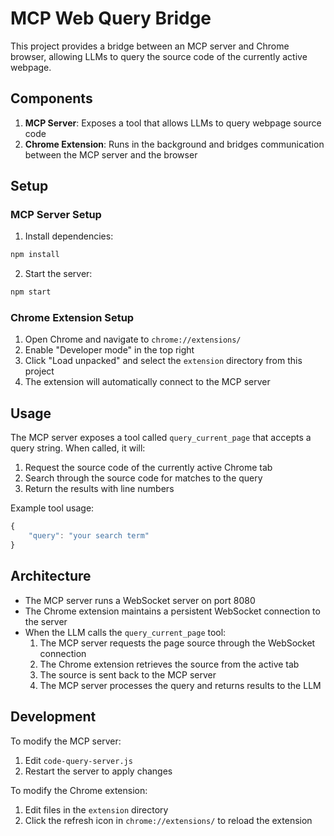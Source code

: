 # MCP Web Query Bridge

This project provides a bridge between an MCP server and Chrome browser, allowing LLMs to query the source code of the currently active webpage.

## Components

1. **MCP Server**: Exposes a tool that allows LLMs to query webpage source code
2. **Chrome Extension**: Runs in the background and bridges communication between the MCP server and the browser

## Setup

### MCP Server Setup
1. Install dependencies:
```bash
npm install
```

2. Start the server:
```bash
npm start
```

### Chrome Extension Setup
1. Open Chrome and navigate to `chrome://extensions/`
2. Enable "Developer mode" in the top right
3. Click "Load unpacked" and select the `extension` directory from this project
4. The extension will automatically connect to the MCP server

## Usage

The MCP server exposes a tool called `query_current_page` that accepts a query string. When called, it will:

1. Request the source code of the currently active Chrome tab
2. Search through the source code for matches to the query
3. Return the results with line numbers

Example tool usage:
```javascript
{
    "query": "your search term"
}
```

## Architecture

- The MCP server runs a WebSocket server on port 8080
- The Chrome extension maintains a persistent WebSocket connection to the server
- When the LLM calls the `query_current_page` tool:
  1. The MCP server requests the page source through the WebSocket connection
  2. The Chrome extension retrieves the source from the active tab
  3. The source is sent back to the MCP server
  4. The MCP server processes the query and returns results to the LLM

## Development

To modify the MCP server:
1. Edit `code-query-server.js`
2. Restart the server to apply changes

To modify the Chrome extension:
1. Edit files in the `extension` directory
2. Click the refresh icon in `chrome://extensions/` to reload the extension 